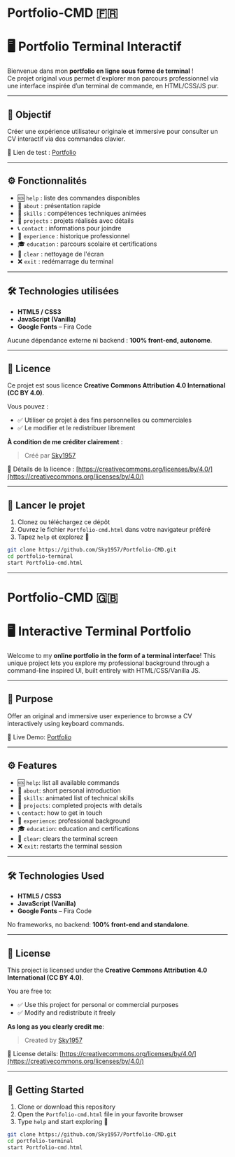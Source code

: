 # Portfolio-CMD 🇫🇷
# 🖥️ Portfolio Terminal Interactif

Bienvenue dans mon **portfolio en ligne sous forme de terminal** !  
Ce projet original vous permet d'explorer mon parcours professionnel via une interface inspirée d’un terminal de commande, en HTML/CSS/JS pur.

---

## 🎯 Objectif

Créer une expérience utilisateur originale et immersive pour consulter un CV interactif via des commandes clavier.

🔗 Lien de test : [Portfolio](https://sky1957.github.io/Portfolio-CMD/)

---

## ⚙️ Fonctionnalités

- 🆘 `help` : liste des commandes disponibles  
- 👤 `about` : présentation rapide  
- 🧠 `skills` : compétences techniques animées  
- 📂 `projects` : projets réalisés avec détails  
- 📞 `contact` : informations pour joindre  
- 🧳 `experience` : historique professionnel  
- 🎓 `education` : parcours scolaire et certifications  
- 🧹 `clear` : nettoyage de l'écran  
- ❌ `exit` : redémarrage du terminal

---

## 🛠️ Technologies utilisées

- **HTML5 / CSS3**  
- **JavaScript (Vanilla)**  
- **Google Fonts** – Fira Code

Aucune dépendance externe ni backend : **100% front-end, autonome**.

---
## 📝 Licence

Ce projet est sous licence **Creative Commons Attribution 4.0 International (CC BY 4.0)**.

Vous pouvez :

- ✅ Utiliser ce projet à des fins personnelles ou commerciales
- ✅ Le modifier et le redistribuer librement

**À condition de me créditer clairement** :

> Créé par [Sky1957](https://github.com/Sky1957)

🔗 Détails de la licence : [https://creativecommons.org/licenses/by/4.0/](https://creativecommons.org/licenses/by/4.0/)

---

## 🚀 Lancer le projet

1. Clonez ou téléchargez ce dépôt
2. Ouvrez le fichier `Portfolio-cmd.html` dans votre navigateur préféré
3. Tapez `help` et explorez 🚀

```bash
git clone https://github.com/Sky1957/Portfolio-CMD.git
cd portfolio-terminal
start Portfolio-cmd.html
```


---

# Portfolio-CMD 🇬🇧
# 🖥️ Interactive Terminal Portfolio

Welcome to my **online portfolio in the form of a terminal interface**!
This unique project lets you explore my professional background through a command-line inspired UI, built entirely with HTML/CSS/Vanilla JS.

---

## 🎯 Purpose

Offer an original and immersive user experience to browse a CV interactively using keyboard commands.

🔗 Live Demo: [Portfolio](https://sky1957.github.io/Portfolio-CMD/)

---

## ⚙️ Features

* 🆘 `help`: list all available commands
* 👤 `about`: short personal introduction
* 🧠 `skills`: animated list of technical skills
* 📂 `projects`: completed projects with details
* 📞 `contact`: how to get in touch
* 🧳 `experience`: professional background
* 🎓 `education`: education and certifications
* 🧹 `clear`: clears the terminal screen
* ❌ `exit`: restarts the terminal session

---

## 🛠️ Technologies Used

* **HTML5 / CSS3**
* **JavaScript (Vanilla)**
* **Google Fonts** – Fira Code

No frameworks, no backend: **100% front-end and standalone**.

---

## 📝 License

This project is licensed under the **Creative Commons Attribution 4.0 International (CC BY 4.0)**.

You are free to:

* ✅ Use this project for personal or commercial purposes
* ✅ Modify and redistribute it freely

**As long as you clearly credit me**:

> Created by [Sky1957](https://github.com/Sky1957)

🔗 License details: [https://creativecommons.org/licenses/by/4.0/](https://creativecommons.org/licenses/by/4.0/)

---

## 🚀 Getting Started

1. Clone or download this repository
2. Open the `Portfolio-cmd.html` file in your favorite browser
3. Type `help` and start exploring 🚀

```bash
git clone https://github.com/Sky1957/Portfolio-CMD.git
cd portfolio-terminal
start Portfolio-cmd.html
```
